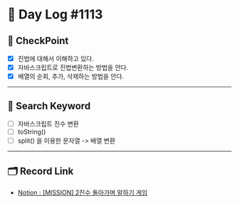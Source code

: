 # __🎥 Day Log #1113__

## 📌 __CheckPoint__
- [X] 진법에 대해서 이해하고 있다.
- [X] 자바스크립트로 진법변환하는 방법을 안다.
- [X] 배열의 순회, 추가, 삭제하는 방법을 안다.
---
## 🔖 __Search Keyword__
- [ ] 자바스크립트 진수 변환
- [ ] toString()
- [ ] split() 을 이용한 문자열 -> 배열 변환
---
## 🗂 __Record Link__
- [Notion : [MISSION] 2진수 돌아가며 말하기 게임](https://sprout-capybara-6f1.notion.site/MISSION-2-484e7ecbc3054cd3ae3bb25eb0f7bdcf)